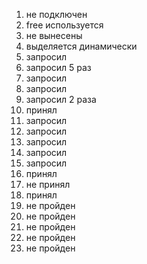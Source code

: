 1. не подключен
2. free используется
3. не вынесены
4. выделяется динамически
5. запросил
6. запросил 5 раз
7. запросил
8. запросил
9. запросил 2 раза
10. принял
11. запросил
12. запросил
13. запросил
14. запросил
15. запросил
16. принял
17. не принял
18. принял
19. не пройден
20. не пройден
21. не пройден
22. не пройден
23. не пройден